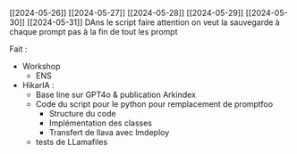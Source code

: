 [[2024-05-26]]
[[2024-05-27]]
[[2024-05-28]]
[[2024-05-29]]
[[2024-05-30]]
[[2024-05-31]]
DAns le script faire attention on veut la sauvegarde à chaque prompt pas à la fin de tout les prompt

Fait :
 - Workshop
	 - ENS
 - HikarIA : 
	 - Base line sur GPT4o & publication Arkindex
	 - Code du script pour le python pour remplacement de promptfoo
		 - Structure du code
		 - Implémentation des classes
		 - Transfert de llava avec lmdeploy
	 - tests de LLamafiles

